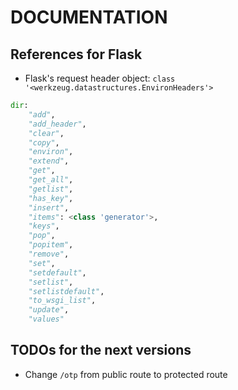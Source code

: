 # DOCUMENTATION

## References for Flask

- Flask's request header object: `class '<werkzeug.datastructures.EnvironHeaders'>`

```Python
dir: 
    "add",
    "add_header",
    "clear",
    "copy",
    "environ",
    "extend",
    "get",
    "get_all",
    "getlist",
    "has_key",
    "insert",
    "items": <class 'generator'>,
    "keys",
    "pop",
    "popitem",
    "remove",
    "set",
    "setdefault",
    "setlist",
    "setlistdefault",
    "to_wsgi_list",
    "update",
    "values"
```

## TODOs for the next versions

- Change `/otp` from public route to protected route